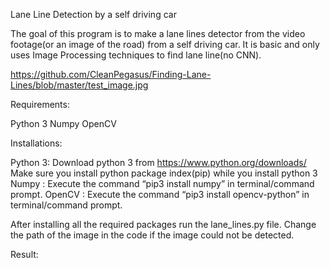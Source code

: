Lane Line Detection by a self driving car

The goal of this program is to make a lane lines detector from the video footage(or an image of the road) from a self driving car. It is basic and only uses Image Processing techniques to find lane line(no CNN).

https://github.com/CleanPegasus/Finding-Lane-Lines/blob/master/test_image.jpg

Requirements:

Python 3
Numpy
OpenCV



Installations:

Python 3: Download python 3 from https://www.python.org/downloads/
Make sure you install python package index(pip) while you install python 3
Numpy : Execute the command “pip3 install numpy” in terminal/command prompt.
OpenCV : Execute the command “pip3 install opencv-python” in terminal/command prompt.

After installing all the required packages run the lane_lines.py file.
Change the path of the image in the code if the image could not be detected.

Result:




